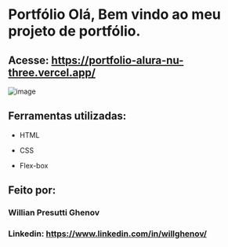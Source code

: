 # Portfólio Olá, Bem vindo ao meu projeto de portfólio.

## Acesse: https://portfolio-alura-nu-three.vercel.app/

![image](https://user-images.githubusercontent.com/77756047/211304452-220fedf0-f91b-490f-8a65-a60ce860bc5c.png)

## Ferramentas utilizadas:

* HTML

* CSS

* Flex-box

## Feito por:

### Willian Presutti Ghenov

### Linkedin: https://www.linkedin.com/in/willghenov/
